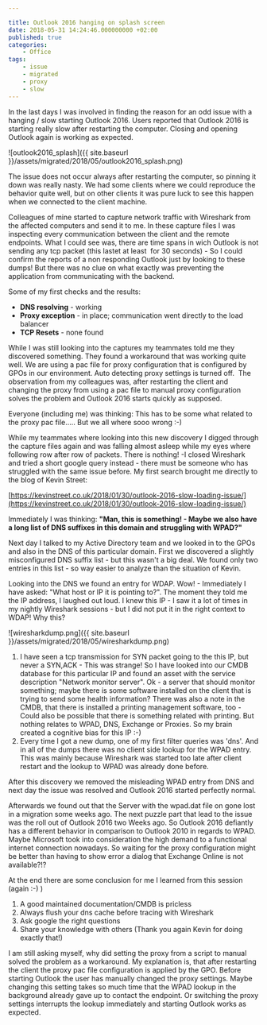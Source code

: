 ```yaml
---

title: Outlook 2016 hanging on splash screen
date: 2018-05-31 14:24:46.000000000 +02:00
published: true
categories:
    - Office
tags:
    - issue
    - migrated
    - proxy
    - slow
---
```


In the last days I was involved in finding the reason for an odd issue with a hanging / slow starting Outlook 2016\. Users reported that Outlook 2016 is starting really slow after restarting the computer. Closing and opening Outlook again is working as expected.

![outlook2016_splash]({{ site.baseurl }}/assets/migrated/2018/05/outlook2016_splash.png)

The issue does not occur always after restarting the computer, so pinning it down was really nasty. We had some clients where we could reproduce the behavior quite well, but on other clients it was pure luck to see this happen when we connected to the client machine.

Colleagues of mine started to capture network traffic with Wireshark from the affected computers and send it to me. In these capture files I was inspecting every communication between the client and the remote endpoints. What I could see was, there are time spans in wich Outlook is not sending any tcp packet (this lastet at least  for 30 seconds) - So I could confirm the reports of a non responding Outlook just by looking to these dumps! But there was no clue on what exactly was preventing the application from communicating with the backend.

Some of my first checks and the results:

*   **DNS resolving** - working
*   **Proxy exception** - in place; communication went directly to the load balancer
*   **TCP Resets** - none found

While I was still looking into the captures my teammates told me they discovered something. They found a workaround that was working quite well. We are using a pac file for proxy configuration that is configured by GPOs in our environment. Auto detecting proxy settings is turned off.  The observation from my colleagues was, after restarting the client and changing the proxy from using a pac file to manual proxy configuration solves the problem and Outlook 2016 starts quickly as supposed.

Everyone (including me) was thinking: This has to be some what related to the proxy pac file..... But we all where sooo wrong :-)

While my teammates where looking into this new discovery I digged through the capture files again and was falling almost asleep while my eyes where following row after row of packets. There is nothing! -I closed Wireshark and tried a short google query instead - there must be someone who has struggled with the same issue before. My first search brought me directly to the blog of Kevin Street:

[https://kevinstreet.co.uk/2018/01/30/outlook-2016-slow-loading-issue/](https://kevinstreet.co.uk/2018/01/30/outlook-2016-slow-loading-issue/)

Immediately I was thinking: **"Man, this is something! - Maybe we also have a long list of DNS suffixes in this domain and struggling with WPAD?"**

Next day I talked to my Active Directory team and we looked in to the GPOs and also in the DNS of this particular domain. First we discovered a slightly misconfigured DNS suffix list - but this wasn't a big deal. We found only two entries in this list - so way easier to analyze than the situation of Kevin.

Looking into the DNS we found an entry for WDAP. Wow! - Immediately I have asked: "What host or IP it is pointing to?". The moment they told me the IP address, I laughed out loud. I knew this IP - I saw it a lot of times in my nightly Wireshark sessions - but I did not put it in the right context to WDAP! Why this?

![wiresharkdump.png]({{ site.baseurl }}/assets/migrated/2018/05/wiresharkdump.png)

1.  I have seen a tcp transmission for SYN packet going to the this IP, but never a SYN,ACK - This was strange! So I have looked into our CMDB database for this particular IP and found an asset with the service description "Network monitor server". Ok - a server that should monitor something; maybe there is some software installed on the client that is trying to send some health information? There was also a note in the CMDB, that there is installed a printing management software, too - Could also be possible that there is something related with printing. But nothing relates to WPAD, DNS, Exchange or Proxies. So my brain created a cognitive bias for this IP :-)
2.  Every time I got a new dump, one of my first filter queries was 'dns'. And in all of the dumps there was no client side lookup for the WPAD entry. This was mainly because Wireshark was started too late after client restart and the lookup to WPAD was already done before.

After this discovery we removed the misleading WPAD entry from DNS and next day the issue was resolved and Outlook 2016 started perfectly normal.

Afterwards we found out that the Server with the wpad.dat file on gone lost in a migration some weeks ago. The next puzzle part that lead to the issue was the roll out of Outlook 2016 two Weeks ago. So Outlook 2016 defiantly has a different behavior in comparison to Outlook 2010 in regards to WPAD. Maybe Microsoft took into consideration the high demand to a functional internet connection nowadays. So waiting for the proxy configuration might be better than having to show error a dialog that Exchange Online is not available?!?

At the end there are some conclusion for me I learned from this session (again :-) )

1.  A good maintained documentation/CMDB is pricless
2.  Always flush your dns cache before tracing with Wireshark
3.  Ask google the right questions
4.  Share your knowledge with others (Thank you again Kevin for doing exactly that!)

I am still asking myself, why did setting the proxy from a script to manual solved the problem as a workaround. My explanation is, that after restarting the client the proxy pac file configuration is applied by the GPO. Before starting Outlook the user has manually changed the proxy settings. Maybe changing this setting takes so much time that the WPAD lookup in the background already gave up to contact the endpoint. Or switching the proxy settings interrupts the lookup immediately and starting Outlook works as expected.